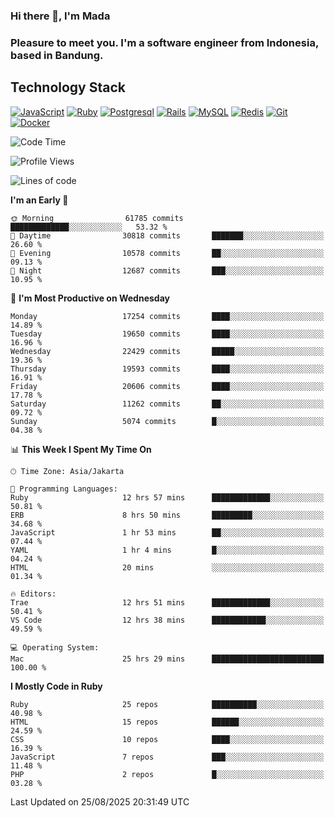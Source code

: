 ### Hi there 👋, I'm Mada
### Pleasure to meet you. I'm a software engineer from Indonesia, based in Bandung.

## Technology Stack

[![JavaScript](https://img.shields.io/badge/-JavaScript-%23F7DF1C?style=flat-square&logo=javascript&logoColor=000000&labelColor=%23F7DF1C&color=%23FFCE5A)](https://www.javascript.com/)
[![Ruby](https://img.shields.io/badge/Ruby-CC342D?style=flat-square&logo=ruby&logoColor=white)](https://www.ruby-lang.org/en/)
[![Postgresql](https://img.shields.io/badge/PostgreSQL-316192?style=flat-square&logo=postgresql&logoColor=ffffff)](https://www.postgresql.org/)
[![Rails](https://img.shields.io/badge/Ruby_on_Rails-CC0000?style=flat-square&logo=ruby-on-rails&logoColor=white)](https://rubyonrails.org/)
[![MySQL](https://img.shields.io/badge/-MySQL-4479A1?style=flat-square&logo=MySQL&logoColor=ffffff)](https://www.mysql.com/)
[![Redis](https://img.shields.io/badge/-Redis-DC382D?style=flat-square&logo=Redis&logoColor=ffffff)](https://redis.io/)
[![Git](https://img.shields.io/badge/-Git-%23F05032?style=flat-square&logo=git&logoColor=%23ffffff)](https://git-scm.com/)
[![Docker](https://img.shields.io/badge/-Docker-2496ED?style=flat-square&logo=docker&logoColor=ffffff)](https://www.docker.com/)
<!--
**madaarya/madaarya** is a ✨ _special_ ✨ repository because its `README.md` (this file) appears on your GitHub profile.

Here are some ideas to get you started:

- 🔭 I’m currently working on ...
- 🌱 I’m currently learning ...
- 👯 I’m looking to collaborate on ...
- 🤔 I’m looking for help with ...
- 💬 Ask me about ...
- 📫 How to reach me: ...
- 😄 Pronouns: ...
- ⚡ Fun fact: ...
-->
<!--START_SECTION:waka-->
![Code Time](http://img.shields.io/badge/Code%20Time-7%2C629%20hrs%2029%20mins-blue)

![Profile Views](http://img.shields.io/badge/Profile%20Views-0-blue)

![Lines of code](https://img.shields.io/badge/From%20Hello%20World%20I%27ve%20Written-52.9%20million%20lines%20of%20code-blue)

**I'm an Early 🐤** 

```text
🌞 Morning                61785 commits       █████████████░░░░░░░░░░░░   53.32 % 
🌆 Daytime                30818 commits       ███████░░░░░░░░░░░░░░░░░░   26.60 % 
🌃 Evening                10578 commits       ██░░░░░░░░░░░░░░░░░░░░░░░   09.13 % 
🌙 Night                  12687 commits       ███░░░░░░░░░░░░░░░░░░░░░░   10.95 % 
```
📅 **I'm Most Productive on Wednesday** 

```text
Monday                   17254 commits       ████░░░░░░░░░░░░░░░░░░░░░   14.89 % 
Tuesday                  19650 commits       ████░░░░░░░░░░░░░░░░░░░░░   16.96 % 
Wednesday                22429 commits       █████░░░░░░░░░░░░░░░░░░░░   19.36 % 
Thursday                 19593 commits       ████░░░░░░░░░░░░░░░░░░░░░   16.91 % 
Friday                   20606 commits       ████░░░░░░░░░░░░░░░░░░░░░   17.78 % 
Saturday                 11262 commits       ██░░░░░░░░░░░░░░░░░░░░░░░   09.72 % 
Sunday                   5074 commits        █░░░░░░░░░░░░░░░░░░░░░░░░   04.38 % 
```


📊 **This Week I Spent My Time On** 

```text
🕑︎ Time Zone: Asia/Jakarta

💬 Programming Languages: 
Ruby                     12 hrs 57 mins      █████████████░░░░░░░░░░░░   50.81 % 
ERB                      8 hrs 50 mins       █████████░░░░░░░░░░░░░░░░   34.68 % 
JavaScript               1 hr 53 mins        ██░░░░░░░░░░░░░░░░░░░░░░░   07.44 % 
YAML                     1 hr 4 mins         █░░░░░░░░░░░░░░░░░░░░░░░░   04.24 % 
HTML                     20 mins             ░░░░░░░░░░░░░░░░░░░░░░░░░   01.34 % 

🔥 Editors: 
Trae                     12 hrs 51 mins      █████████████░░░░░░░░░░░░   50.41 % 
VS Code                  12 hrs 38 mins      ████████████░░░░░░░░░░░░░   49.59 % 

💻 Operating System: 
Mac                      25 hrs 29 mins      █████████████████████████   100.00 % 
```

**I Mostly Code in Ruby** 

```text
Ruby                     25 repos            ██████████░░░░░░░░░░░░░░░   40.98 % 
HTML                     15 repos            ██████░░░░░░░░░░░░░░░░░░░   24.59 % 
CSS                      10 repos            ████░░░░░░░░░░░░░░░░░░░░░   16.39 % 
JavaScript               7 repos             ███░░░░░░░░░░░░░░░░░░░░░░   11.48 % 
PHP                      2 repos             █░░░░░░░░░░░░░░░░░░░░░░░░   03.28 % 
```




 Last Updated on 25/08/2025 20:31:49 UTC
<!--END_SECTION:waka-->

